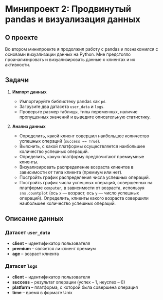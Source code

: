 # Минипроект 2: Продвинутый pandas и визуализация данных

## О проекте
Во втором минипроекте я продолжил работу с pandas и познакомился с основами визуализации данных на Python. Мне предстояло проанализировать и визуализировать данные о клиентах и их активности.

## Задачи
1. **Импорт данных**
   - Импортируйте библиотеку pandas как `pd`.
   - Загрузите два датасета `user_data` и `logs`.
   - Проверьте размер таблицы, типы переменных, наличие пропущенных значений и выведите описательную статистику.

2. **Анализ данных**
   - Определить, какой клиент совершил наибольшее количество успешных операций (`success == True`).
   - Выяснить, с какой платформы осуществляется наибольшее количество успешных операций.
   - Определить, какую платформу предпочитают премиумные клиенты.
   - Визуализировать распределение возраста клиентов в зависимости от типа клиента (премиум или нет).
   - Постройть график распределения числа успешных операций.
   - Постройть график числа успешных операций, совершенных на платформе `computer`, в зависимости от возраста, используя `sns.countplot` (ось `x` — возраст, ось `y` — число успешных операций). Определить, клиенты какого возраста совершили наибольшее количество успешных операций.

## Описание данных
### Датасет `user_data`
- **client** – идентификатор пользователя
- **premium** – является ли клиент премиум
- **age** – возраст клиента

### Датасет `logs`
- **client** – идентификатор пользователя
- **success** – результат операции (успех – 1, неуспех – 0)
- **platform** – платформа, с которой была совершена операция
- **time** – время в формате Unix
